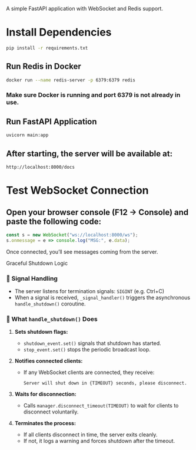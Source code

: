 A simple FastAPI application with WebSocket and Redis support.

# Install Dependencies
```bash
pip install -r requirements.txt
```

## Run Redis in Docker
```bash
docker run --name redis-server -p 6379:6379 redis
```

### Make sure Docker is running and port 6379 is not already in use.

## Run FastAPI Application
```bash
uvicorn main:app
```

## After starting, the server will be available at:
```text
http://localhost:8000/docs
```

# Test WebSocket Connection

## Open your browser console (F12 → Console) and paste the following code:
```js
const s = new WebSocket("ws://localhost:8000/ws");
s.onmessage = e => console.log("MSG:", e.data);
```

Once connected, you’ll see messages coming from the server.


Graceful Shutdown Logic


### 🔔 Signal Handling

- The server listens for termination signals: `SIGINT` (e.g. Ctrl+C)
- When a signal is received, `_signal_handler()` triggers the asynchronous `handle_shutdown()` coroutine.

### 🧩 What `handle_shutdown()` Does

1. **Sets shutdown flags:**
   - `shutdown_event.set()` signals that shutdown has started.
   - `stop_event.set()` stops the periodic broadcast loop.

2. **Notifies connected clients:**
   - If any WebSocket clients are connected, they receive:
     ```
     Server will shut down in {TIMEOUT} seconds, please disconnect.
     ```

3. **Waits for disconnection:**
   - Calls `manager.disconnect_timeout(TIMEOUT)` to wait for clients to disconnect voluntarily.

4. **Terminates the process:**
   - If all clients disconnect in time, the server exits cleanly.
   - If not, it logs a warning and forces shutdown after the timeout.
